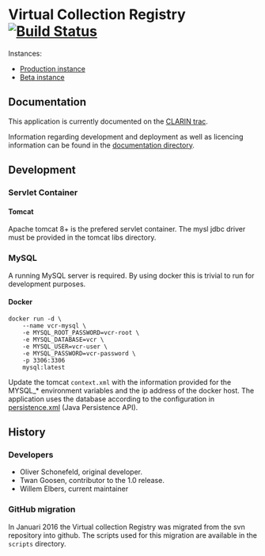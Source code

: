 # Virtual Collection Registry [![Build Status](https://travis-ci.org/clarin-eric/VirtualCollectionRegistry.svg?branch=milestone-1.2)](https://travis-ci.org/clarin-eric/VirtualCollectionRegistry)

Instances:

* [Production instance](http://clarin.ids-mannheim.de/vcr/app/public)
* [Beta instance](https://beta-vcr.clarin.eu)

## Documentation
This application is currently documented on the [CLARIN trac](https://trac.clarin.eu/wiki/VirtualCollectionRegistry).

Information regarding development and deployment as well as licencing information can be found in the [documentation directory](doc).

## Development

### Servlet Container

#### Tomcat

Apache tomcat 8+ is the prefered servlet container. The mysl jdbc driver
must be provided in the tomcat libs directory.

### MySQL

A running MySQL server is required. By using docker this is trivial to run for development purposes.

#### Docker 

```
docker run -d \
    --name vcr-mysql \
    -e MYSQL_ROOT_PASSWORD=vcr-root \
    -e MYSQL_DATABASE=vcr \
    -e MYSQL_USER=vcr-user \
    -e MYSQL_PASSWORD=vcr-password \
    -p 3306:3306 
    mysql:latest
```

Update the tomcat `context.xml` with the information provided for the MYSQL_* environment variables and the ip address of the docker host.
The application uses the database according to the configuration in [persistence.xml](src/main/resources/META-INF/persistence.xml) (Java Persistence API).

## History

### Developers
* Oliver Schonefeld, original developer.
* Twan Goosen, contributor to the 1.0 release.
* Willem Elbers, current maintainer

### GitHub migration

In Januari 2016 the Virtual collection Registry was migrated from the svn repository into github. The scripts used for this migration are available in the `scripts` directory.